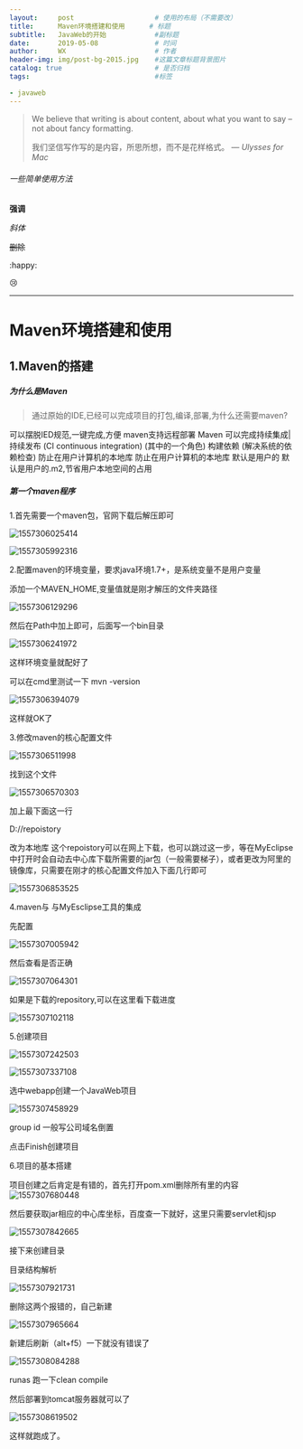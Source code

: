 ```yaml
---
layout:     post                    # 使用的布局（不需要改）
title:      Maven环境搭建和使用      # 标题 
subtitle:   JavaWeb的开始            #副标题
date:       2019-05-08              # 时间
author:     WX                      # 作者
header-img: img/post-bg-2015.jpg    #这篇文章标题背景图片
catalog: true                       # 是否归档
tags:                               #标签

- javaweb
---
```


> We believe that writing is about content, about what you want to say – not about fancy formatting.
>
> 我们坚信写作写的是内容，所思所想，而不是花样格式。
> — *Ulysses for Mac* 



###### 一些简单使用方法

**强调**

*斜体*

~~删除~~

:happy:

:cry:

***

# Maven环境搭建和使用

## 1.Maven的搭建



##### 为什么是Maven

> 通过原始的IDE,已经可以完成项目的打包,编译,部署,为什么还需要maven?

可以摆脱IED规范,一键完成,方便
maven支持远程部署
Maven 可以完成持续集成|持续发布 (CI continuous integration) (其中的一个角色)
构建依赖 (解决系统的依赖检查) 防止在用户计算机的本地库 防止在用户计算机的本地库 默认是用户的 默认是用户的.m2,节省用户本地空间的占用

##### 第一个maven程序

1.首先需要一个maven包，官网下载后解压即可

![1557306025414](https://i.loli.net/2019/05/08/5cd2b43b84e73.png)

![1557305992316](https://i.loli.net/2019/05/08/5cd2b4e3d2b4e.png)

2.配置maven的环境变量，要求java环境1.7+，是系统变量不是用户变量

添加一个MAVEN_HOME,变量值就是刚才解压的文件夹路径

![1557306129296](https://i.loli.net/2019/05/08/5cd2b5370d56a.png)

然后在Path中加上即可，后面写一个bin目录

![1557306241972](https://i.loli.net/2019/05/08/5cd2b56093c7f.png)

这样环境变量就配好了

可以在cmd里测试一下 mvn -version

![1557306394079](https://i.loli.net/2019/05/08/5cd2b584d75ee.png)

这样就OK了

3.修改maven的核心配置文件

![1557306511998](https://i.loli.net/2019/05/08/5cd2b5a365952.png)

找到这个文件

![1557306570303](https://i.loli.net/2019/05/08/5cd2b5b96704f.png)

加上最下面这一行

<localRepository>D://repoistory</localRepository>

改为本地库 这个repoistory可以在网上下载，也可以跳过这一步，等在MyEclipse中打开时会自动去中心库下载所需要的jar包（一般需要梯子），或者更改为阿里的镜像库，只需要在刚才的核心配置文件加入下面几行即可

![1557306853525](https://i.loli.net/2019/05/08/5cd2b5d5995d9.png)

4.maven与 与MyEsclipse工具的集成

先配置

![1557307005942](https://i.loli.net/2019/05/08/5cd2b5f1a916b.png)

然后查看是否正确

![1557307064301](https://i.loli.net/2019/05/08/5cd2b604557a0.png)

如果是下载的repository,可以在这里看下载进度

![1557307102118](https://i.loli.net/2019/05/08/5cd2b622e795b.png)

5.创建项目

![1557307242503](https://i.loli.net/2019/05/08/5cd2b63d20cc8.png)

![1557307337108](https://i.loli.net/2019/05/08/5cd2b65257ad6.png)

选中webapp创建一个JavaWeb项目

![1557307458929](https://i.loli.net/2019/05/08/5cd2b6662610b.png)

group id 一般写公司域名倒置

点击Finish创建项目

6.项目的基本搭建

项目创建之后肯定是有错的，首先打开pom.xml删除所有<build>里的内容![1557307680448](https://i.loli.net/2019/05/09/5cd379259175e.png)

然后要获取jar相应的中心库坐标，百度查一下就好，这里只需要servlet和jsp

![1557307842665](https://i.loli.net/2019/05/08/5cd2b68c1214b.png)

接下来创建目录

目录结构解析

![1557307921731](https://i.loli.net/2019/05/08/5cd2b69f8d321.png)

删除这两个报错的，自己新建

![1557307965664](https://i.loli.net/2019/05/08/5cd2b6b683e15.png)



新建后刷新（alt+f5）一下就没有错误了

![1557308084288](https://i.loli.net/2019/05/08/5cd2b6ce5ce2a.png)



runas 跑一下clean compile

然后部署到tomcat服务器就可以了

![1557308619502](https://i.loli.net/2019/05/08/5cd2b6e375fa5.png)

这样就跑成了。





